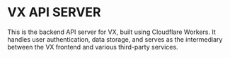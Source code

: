 # VX API SERVER

This is the backend API server for VX, built using Cloudflare Workers. It handles user authentication, data storage, and serves as the intermediary between the VX frontend and various third-party services.
